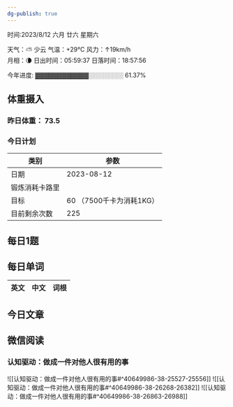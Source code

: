```yaml
---
dg-publish: true
---
```



时间:2023/8/12 六月 廿六 星期六

天气：⛅️  少云 气温：+29°C 风力：↑19km/h  
月相：🌘 日出时间：05:59:37 日落时间：18:57:56

今年进度: ▓▓▓▓▓▓▓▓▓▓▓▓░░░░░░░░ 61.37%

## 体重摄入

### 昨日体重： 73.5
### 今日计划

| 类别           | 参数                    |
| -------------- | ----------------------- |
| 日期           | 2023-08-12               |
| 锻炼消耗卡路里 | |
| 目标           | 60      （7500千卡为消耗1KG）                |
| 目前剩余次数               |        225                  |



## 每日1题


## 每日单词

| 英文       | 中文       |词根|
| ---------- | ---------- | ---|


## 今日文章

## 微信阅读

<!-- start of weread -->

### 认知驱动：做成一件对他人很有用的事
![[认知驱动：做成一件对他人很有用的事#^40649986-38-25527-25556]]
![[认知驱动：做成一件对他人很有用的事#^40649986-38-26268-26382]]
![[认知驱动：做成一件对他人很有用的事#^40649986-38-26863-26988]]

<!-- end of weread -->
